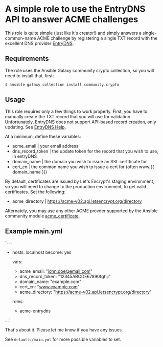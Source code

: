 # A simple role to use the EntryDNS API to answer ACME challenges

This role is quite simple (just like it's creator!) and simply answers a single-common-name ACME challenge by registering a single TXT record with the excellent DNS provider [EntryDNS](https://entrydns.net).

## Requirements

The role uses the Ansible Galaxy community crypto collection, so you will need to install that, first:

`$ ansible-galaxy collection install community.crypto`

## Usage

This role requires only a few things to work properly. First, you have to manually create the TXT record that you will use for validation. Unfortunately, EntryDNS does not support API-based record creation, only updating. See [EntryDNS Help](https://entrydns.net/help).

At a minimum, define these variables:

 - acme_email       | your email address
 - dns_record_token | the update token for the record that you wish to use, in entryDNS
 - domain_name      | the domain you wish to issue an SSL certificate for
 - cert_cn          | the common name you wish to issue a cert for (often www.{{ domain_name }})

By default, certificates are issued by Let's Encrypt's staging environment, so you will need to change to the production environment, to get valid certificates. Set the following:

 - acme_directory   | https://acme-v02.api.letsencrypt.org/directory

Alternately, you may use any other ACME provder supported by the Ansible community module [acme_certificate](https://docs.ansible.com/ansible/latest/collections/community/crypto/acme_certificate_module.html).

## Example main.yml

`---

- hosts: localhost
  become: yes

  vars:
    - acme_email: "john.doe@email.com"
    - dns_record_token: "12345ABCDE67890fghij"
    - domain_name: "example.com"
    - cert_cn: "www.example.com"
    - acme_directory: "https://acme-v02.api.letsencrypt.org/directory"

  roles:
    - acme-entrydns

...`

That's about it. Please let me know if you have any issues.

See `defaults/main.yml` for more possible variables to set.
